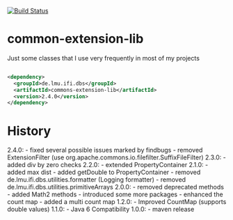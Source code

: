 [![Build Status](https://secure.travis-ci.org/locked-fg/common-extension-lib.png?branch=master)](https://travis-ci.org/locked-fg/common-extension-lib)

# common-extension-lib

Just some classes that I use very frequently in most of my projects

```xml

<dependency>
  <groupId>de.lmu.ifi.dbs</groupId>
  <artifactId>commons-extension-lib</artifactId>
  <version>2.4.0</version>
</dependency>
```

# History
2.4.0:
    - fixed several possible issues marked by findbugs
    - removed ExtensionFilter (use org.apache.commons.io.filefilter.SuffixFileFilter)
2.3.0:
    - added div by zero checks
2.2.0:
    - extended PropertyContainer
2.1.0: 
    - added max dist
    - added getDouble to PropertyContainer
    - removed de.lmu.ifi.dbs.utilities.formatter (Logging formatter)
    - removed de.lmu.ifi.dbs.utilities.primitiveArrays
2.0.0:
    - removed deprecated methods
    - added Math2 methods
    - introduced some more packages
    - enhanced the count map
    - added a multi count map
1.2.0: 
    - Improved CountMap (supports double values)
1.1.0: 
    - Java 6 Compatibility
1.0.0: 
    - maven release